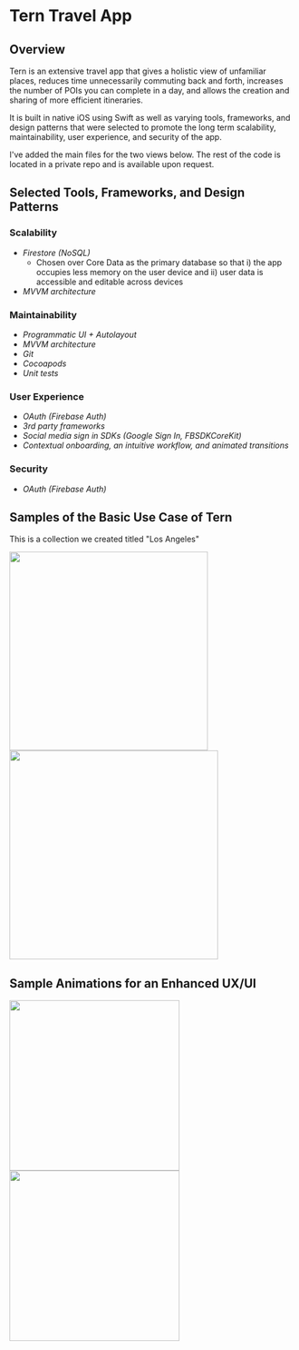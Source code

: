 # Tern Travel App

## Overview
Tern is an extensive travel app that gives a holistic view of unfamiliar places, reduces time unnecessarily commuting back and forth, increases the number of POIs you can complete in a day, and allows the creation and sharing of more efficient itineraries.

It is built in native iOS using Swift as well as varying tools, frameworks, and design patterns that were selected to promote the long term scalability, maintainability, user experience, and security of the app. 

I've added the main files for the two views below. The rest of the code is located in a private repo and is available upon request.

## Selected Tools, Frameworks, and Design Patterns 

<!-- (memory management, security), optionals, HTTP Requests --> 
  
### Scalability
* *Firestore (NoSQL)* 
    * Chosen over Core Data as the primary database so that i) the app occupies less memory on the user device and ii) user data is accessible and editable across devices 
* *MVVM architecture*

### Maintainability
* *Programmatic UI + Autolayout*
* *MVVM architecture*
* *Git*
* *Cocoapods*
* *Unit tests*

### User Experience
* *OAuth (Firebase Auth)*
* *3rd party frameworks*
* *Social media sign in SDKs (Google Sign In, FBSDKCoreKit)*
* *Contextual onboarding, an intuitive workflow, and animated transitions*

### Security
* *OAuth (Firebase Auth)*

## Samples of the Basic Use Case of Tern

This is a collection we created titled "Los Angeles"

<img src="https://user-images.githubusercontent.com/27001034/54667137-d7faa680-4aa8-11e9-8c74-9945fd1f5bf2.JPG" width="350"> <img src="https://user-images.githubusercontent.com/27001034/54667152-e779ef80-4aa8-11e9-808c-7faf76e002e6.JPG" width="368">

## Sample Animations for an Enhanced UX/UI

<img src="https://user-images.githubusercontent.com/27001034/55716889-f15a8880-59ac-11e9-884e-2b7a360a55c5.gif" width="300"> 
<img src="https://user-images.githubusercontent.com/27001034/55716897-f4557900-59ac-11e9-972b-7ad3623bf42d.gif" width="300">  
